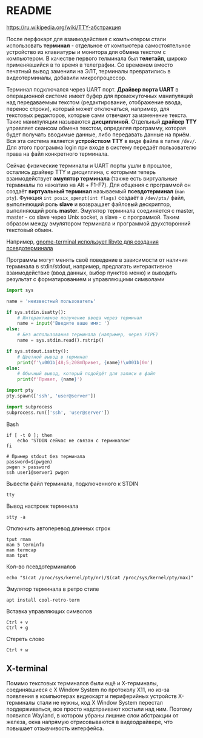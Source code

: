 # README

https://ru.wikipedia.org/wiki/TTY-абстракция

После перфокарт для взаимодействия с компьютером стали использовать **терминал** - отдельное от компьютера самостоятельное устройство из клавиатуры и монитора для обмена текстом с компьютером. В качестве первого телминала был **телетайп**, широко применявшийся в то время в телеграфии. Со временем вместо печатный вывод заменили на ЭЛТ, терминалы превратились в видеотерминалы, добавили микропроцессор.

Терминал подключался через UART порт. **Драйвер порта UART** в операционной системе имеет буфер для промежуточных манипуляций над передаваемым текстом (редактирование, отображение ввода, перенос строки), который может отключаться, например, для текстовых редакторов, которые сами отвечают за изменение текста. Такие манипуляции называются **дисциплиной**. Отдельный **драйвер TTY** управляет сеансом обмена текстом, определяя программу, которая будет получать вводимые данные, либо передавать данные на приём. Вся эта система является **устройством TTY** в виде файла в папке `/dev/`. Для этого программа login при входе в систему передаёт пользователю права на файл конкретного терминала.

Сейчас физические терминалы и UART порты ушли в прошлое, остались драйвер TTY и дисциплина, с которыми теперь взаимодействует **эмулятор терминала** (также есть виртуальные терминалы по нажатию на Alt + F1-F7). Для общения с программой он создаёт **виртуальный терминал** называемый **псевдотерминал** (`man pty`). Функция `int posix_openpt(int flags)` создаёт в `/dev/pts/` файл, выполняющий роль **slave** и возвращает файловый дескриптор, выполняющий роль **master**. Эмулятор терминала соединяется с master, master - со slave через Unix socket, а slave - с программой. Таким образом между эмулятором терминала и программой двухсторонний текстовый обмен.

Например, [gnome-terminal использует libvte для создания псевдотерминала](https://github.com/GNOME/vte/blob/fb3220bee959d37f58daf702165f142ef9fab9f4/src/pty.cc)

Программы могут менять своё поведение в зависимости от наличия терминала в stdin/stdout, например, предлагать интерактивное взаимодействие (ввод данных, выбор пунктов меню) и выводить результат с форматированием и управляющими символами

```python
import sys

name = 'неизвестный пользователь'

if sys.stdin.isatty():
    # Интерактивное получение ввода через терминал
    name = input('Введите ваше имя: ')
else:
    # Без использования терминала (например, через PIPE)
    name = sys.stdin.read().rstrip()

if sys.stdout.isatty():
    # Цветной вывод в терминал
    print(f'\u001b[48;5;208mПривет, {name}!\u001b[0m')
else:
    # Обычный вывод, который подойдёт для записи в файл
    print(f'Привет, {name}')
```



```python
import pty
pty.spawn(['ssh', 'user@server'])

import subprocess
subprocess.run(['ssh', 'user@server'])
```

Bash

```
if [ -t 0 ]; then
    echo 'STDIN сейчас не связан с терминалом'
fi

# Пример stdout без терминала
password=$(pwgen)
pwgen > password
ssh user1@server1 pwgen
```


Вывести файл терминала, подключенного к STDIN

    tty

Вывод настроек терминала

    stty -a

Отключить автоперевод длинных строк

    tput rmam
    man 5 terminfo
    man termcap
    man tput

Кол-во псевдотерминалов

    echo "$(cat /proc/sys/kernel/pty/nr)/$(cat /proc/sys/kernel/pty/max)"

Эмулятор терминала в ретро стиле

    apt install cool-retro-term

Вставка управляющих символов

    Ctrl + v
    Ctrl + g

Стереть слово

    Ctrl + w

## X-terminal

Помимо текстовых терминалов были ещё и Х-терминалы, соединявшиеся с X Window System по протоколу X11, но из-за появления в компьютерах видеокарт и периферийных устройств Х-терминалы стали не нужны, код X Window System перестал поддерживаться, все просто надстраивают костыли над ним. Поэтому появился Wayland, в котором убраны лишние слои абстракции от железа, окна напрямую отрисовываются в видеодрайвере, что повышает отзывчивость интерфейса.


